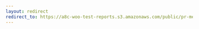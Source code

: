 ```yaml
---
layout: redirect
redirect_to: https://a8c-woo-test-reports.s3.amazonaws.com/public/pr-merge/40717/api/index.html
---
```

